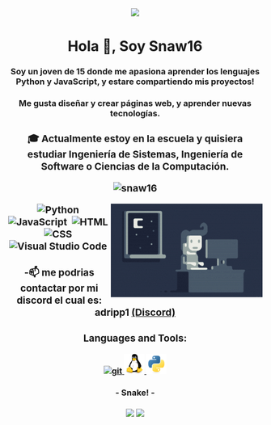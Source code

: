 <div align="center">
<img src="https://i.pinimg.com/originals/c6/33/c2/c633c20ede82f0e0ced7d570dbe3a1f3.gif" width="500" />
 </div>

<h1 align="center">Hola 👋, Soy Snaw16</h1>

<h3 align="center">Soy un joven de 15 donde me apasiona aprender los lenguajes Python y JavaScript, y estare compartiendo mis proyectos!</h3>
<h3 align="center">Me gusta diseñar y crear páginas web, y aprender nuevas tecnologías.<h/h3>
 <h3 align="center">🎓 Actualmente estoy en la escuela y quisiera estudiar Ingeniería de Sistemas, Ingeniería de Software o Ciencias de la Computación.
<p align="center"> <img src="https://komarev.com/ghpvc/?username=snaw16&label=Profile%20views&color=0e75b6&style=flat" alt="snaw16" /> </p>
<img alt="Night Coding" src="https://raw.githubusercontent.com/AVS1508/AVS1508/master/assets/Night-Coding.gif" align="right"/>
<p></p>

![Python](https://img.shields.io/badge/-Python-05122A?style=flat&logo=python)&nbsp;
![JavaScript](https://img.shields.io/badge/-JavaScript-05122A?style=flat&logo=javascript)&nbsp;
![HTML](https://img.shields.io/badge/-HTML-05122A?style=flat&logo=HTML5)&nbsp;
![CSS](https://img.shields.io/badge/-CSS-05122A?style=flat&logo=CSS3&logoColor=1572B6)&nbsp;
![Visual Studio Code](https://img.shields.io/badge/-Visual%20Studio%20Code-05122A?style=flat&logo=visual-studio-code&logoColor=007ACC)&nbsp;




<h3 align="center">-📫 me podrias contactar por mi discord el cual es: adripp1 <a href="https://discord.com/users/1017367377735843921" rel="nofollow">(Discord)</a></h3>


<h3 align="center">Languages and Tools:</h3>
<p align="center"> <a href="https://git-scm.com/" target="_blank" rel="noreferrer"> <img src="https://www.vectorlogo.zone/logos/git-scm/git-scm-icon.svg" alt="git" width="40" height="40"/> </a> <a href="https://www.linux.org/" target="_blank" rel="noreferrer"> <img src="https://raw.githubusercontent.com/devicons/devicon/master/icons/linux/linux-original.svg" alt="linux" width="40" height="40"/> </a> <a href="https://www.python.org" target="_blank" rel="noreferrer"> <img src="https://raw.githubusercontent.com/devicons/devicon/master/icons/python/python-original.svg" alt="python" width="40" height="40"/> </a> </p>


<h4 align="center">- Snake! -</h4>

<p align="center">
    <img src="https://github.com/dekrypted/dekrypted/blob/output/github-contribution-grid-snake.svg#gh-light-mode-only">
    <img src="https://github.com/dekrypted/dekrypted/blob/output/github-contribution-grid-snake-dark.svg#gh-dark-mode-only">
</p>
